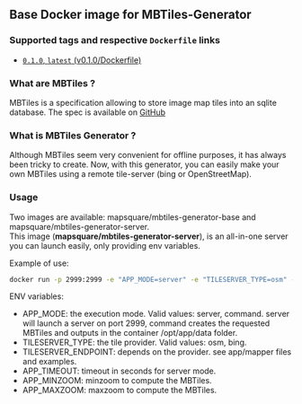 ## Base Docker image for MBTiles-Generator

### Supported tags and respective `Dockerfile` links
* [`0.1.0`, `latest` (v0.1.0/Dockerfile)](https://github.com/mapsquare/mbtiles-generator/tree/master/docker/v0.1.0/server)

### What are MBTiles ?
MBTiles is a specification allowing to store image map tiles into an sqlite database.
The spec is available on [GitHub](https://github.com/mapbox/mbtiles-spec)

### What is MBTiles Generator ?
Although MBTiles seem very convenient for offline purposes, it has always been tricky to create. 
Now, with this generator, you can easily make your own MBTiles using a remote tile-server (bing or OpenStreetMap).

### Usage
Two images are available: mapsquare/mbtiles-generator-base and mapsquare/mbtiles-generator-server.  
This image (**mapsquare/mbtiles-generator-server**), is an all-in-one server you can launch easily, only providing env variables.
  
Example of use:
```sh
docker run -p 2999:2999 -e "APP_MODE=server" -e "TILESERVER_TYPE=osm" -e "TILESERVER_ENDPOINT=http://mytileserver.org/{z}/{x}/{y}.png" -e "APP_TIMEOUT=300" -e "APP_MINZOOM=3" -e "APP_MAXZOOM=16" mapsquare/mbtiles-generator
```
ENV variables:
 * APP_MODE: the execution mode. Valid values: server, command. server will launch a server on port 2999, command creates the requested MBTiles and outputs in the container /opt/app/data folder.
 * TILESERVER_TYPE: the tile provider. Valid values: osm, bing.    
 * TILESERVER_ENDPOINT: depends on the provider. see app/mapper files and examples.
 * APP_TIMEOUT: timeout in seconds for server mode.
 * APP_MINZOOM: minzoom to compute the MBTiles.
 * APP_MAXZOOM: maxzoom to compute the MBTiles.
